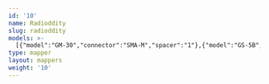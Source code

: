 ```yaml
---
id: '10'
name: Radioddity
slug: radioddity
models: >-
  [{"model":"GM-30","connector":"SMA-M","spacer":"1"},{"model":"GS-5B","connector":"SMA-F","spacer":"0"},{"model":"GD-AT10G","connector":"SMA-F","spacer":"0"},{"model":"GA-510","connector":"SMA-F","spacer":"0"},{"model":"GD-88","connector":"SMA-M","spacer":"?"},{"model":"GD-77","connector":"SMA-M","spacer":"?"},{"model":"GC-5","connector":"SMA-F","spacer":"0"},{"model":"GA-5E","connector":"SMA-F","spacer":"0"}]
type: mapper
layout: mappers
weight: '10'
---
```


